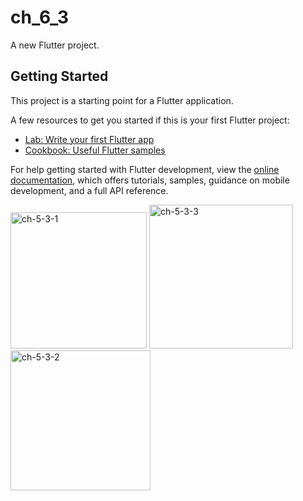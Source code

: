 # ch_6_3

A new Flutter project.

## Getting Started

This project is a starting point for a Flutter application.

A few resources to get you started if this is your first Flutter project:

- [Lab: Write your first Flutter app](https://docs.flutter.dev/get-started/codelab)
- [Cookbook: Useful Flutter samples](https://docs.flutter.dev/cookbook)

For help getting started with Flutter development, view the
[online documentation](https://docs.flutter.dev/), which offers tutorials,
samples, guidance on mobile development, and a full API reference.

<img width="218" alt="ch-5-3-1" src="https://user-images.githubusercontent.com/114164037/216689952-91613d40-fd84-4fe0-b7cd-1c13982244a7.png">

<img width="230" alt="ch-5-3-3" src="https://user-images.githubusercontent.com/114164037/216689948-71a7dbe3-8f2c-48e3-a826-96845afd1e93.png">

<img width="224" alt="ch-5-3-2" src="https://user-images.githubusercontent.com/114164037/216689943-d12f729d-ef0c-4302-829a-9723abeffaab.png">

